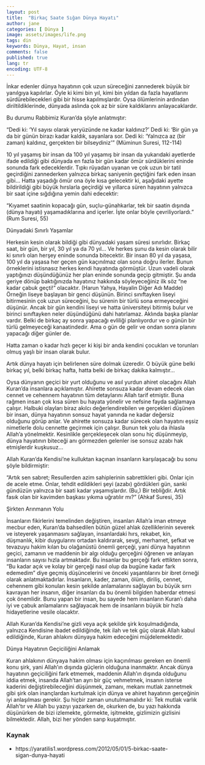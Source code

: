 ```yaml
---
layout: post
title:  "Birkaç Saate Sığan Dünya Hayatı"
author: jane
categories: [ Dünya ]
image: assets/images/life.png
tags: din
keywords: Dünya, Hayat, insan
comments: false
published: true
lang: tr
encoding: UTF-8
---
```


İnkar edenler dünya hayatının çok uzun süreceğini zannederek büyük bir yanılgıya kapılırlar. Öyle ki kimi bin yıl, kimi bin yıldan da fazla hayatlarını sürdürebilecekleri gibi bir hisse kapılmışlardır. Oysa ölümlerinin ardından diriltildiklerinde, dünyada aslında çok az bir süre kaldıklarını anlayacaklardır.

Bu durumu Rabbimiz Kuran’da şöyle anlatmıştır:

“Dedi ki: ‘Yıl sayısı olarak yeryüzünde ne kadar kaldınız?’ Dedi ki: ‘Bir gün ya da bir günün birazı kadar kaldık, sayanlara sor. Dedi ki: ‘Yalnızca az (bir zaman) kaldınız, gerçekten bir bilseydiniz'” (Müminun Suresi, 112-114)

10 yıl yaşamış bir insan da 100 yıl yaşamış bir insan da yukarıdaki ayetlerde ifade edildiği gibi dünyada en fazla bir gün kadar ömür sürdüklerini eninde sonunda fark edeceklerdir. Tıpkı rüyadan uyanan ve çok uzun bir tatil geçirdiğini zannederken yalnızca birkaç saniyenin geçtiğini fark eden insan gibi… Hatta yaşadığı ömür ona öyle kısa gelecektir ki, aşağıdaki ayette bildirildiği gibi büyük hırslarla geçirdiği ve yıllarca süren hayatının yalnızca bir saat içine sığdığına yemin dahi edecektir:

“Kıyamet saatinin kopacağı gün, suçlu-günahkarlar, tek bir saatin dışında (dünya hayatı) yaşamadıklarına and içerler. İşte onlar böyle çevriliyorlardı.” (Rum Suresi, 55)

Dünyadaki Sınırlı Yaşamlar

Herkesin kesin olarak bildiği gibi dünyadaki yaşam süresi sınırlıdır. Birkaç saat, bir gün, bir yıl, 30 yıl ya da 70 yıl… Ve herkes şunu da kesin olarak bilir ki sınırlı olan herşey eninde sonunda bitecektir. Bir insan 80 yıl da yaşasa, 100 yıl da yaşasa her geçen gün kaçınılmaz olan sona doğru ilerler. Bunun örneklerini istisnasız herkes kendi hayatında görmüştür. Uzun vadeli olarak yaptığınızı düşündüğünüz her plan eninde sonunda geçip gitmiştir. Şu anda geriye dönüp baktığınızda hayatınız hakkında söyleyeceğiniz ilk söz “ne kadar çabuk geçti!” olacaktır. (Harun Yahya, Hayalin Diğer Adı Madde)
Örneğin liseye başlayan bir genci düşünün. Birinci sınıftayken liseyi bitirmesinin çok uzun süreceğini, bu sürenin bir türlü sona ermeyeceğini düşünür. Ancak bir gün kendini liseyi ve hatta üniversiteyi bitirmiş bulur ve birinci sınıftayken neler düşündüğünü dahi hatırlamaz. Aklında başka planlar vardır. Belki de birkaç ay sonra yapacağı evliliği planlıyordur ve o günün bir türlü gelmeyeceği kanaatindedir. Ama o gün de gelir ve ondan sonra planını yapacağı diğer günler de.

Hatta zaman o kadar hızlı geçer ki kişi bir anda kendini çocukları ve torunları olmuş yaşlı bir insan olarak bulur.

Artık dünya hayatı için belirlenen süre dolmak üzeredir. O büyük güne belki birkaç yıl, belki birkaç hafta, hatta belki de birkaç dakika kalmıştır…

Oysa dünyanın geçici bir yurt olduğunu ve asıl yurdun ahiret olacağını Allah Kuran’da insanlara açıklamıştır. Ahirette sonsuza kadar devam edecek olan cennet ve cehennem hayatının tüm detaylarını Allah tarif etmiştir. Buna rağmen insan çok kısa süren bu hayata yönelir ve nefsine fayda sağlamaya çalışır. Halbuki olayları biraz akılcı değerlendirebilen ve gerçekleri düşünen bir insan, dünya hayatının sonsuz hayat yanında ne kadar değersiz olduğunu görüp anlar. Ve ahirette sonsuza kadar sürecek olan hayatını eşsiz nimetlerle dolu cennette geçirmek için çalışır. Bunun tek yolu da ihlasla Allah’a yönelmektir. Kesinlikle gerçekleşecek olan sonu hiç düşünmeyip, dünya hayatının biteceği anı görmezden gelenler ise sonsuz azabı hak etmişlerdir kuşkusuz…

Allah Kuran’da Kendisi’ne kulluktan kaçınan insanların karşılaşacağı bu sonu şöyle bildirmiştir:

“Artık sen sabret; Resullerden azim sahiplerinin sabrettikleri gibi. Onlar için de acele etme. Onlar, tehdit edildikleri şeyi (azabı) gördükleri gün, sanki gündüzün yalnızca bir saati kadar yaşamışlardır. (Bu,) Bir tebliğdir. Artık fasık olan bir kavimden başkası yıkıma uğratılır mı?” (Ahkaf Suresi, 35)

Şirkten Arınmanın Yolu

İnsanların fikirlerini temelinden değiştiren, insanları Allah’a iman etmeye mecbur eden, Kuran’da bahsedilen bütün güzel ahlak özelliklerinin severek ve isteyerek yaşanmasını sağlayan, insanlardaki hırs, rekabet, kin, düşmanlık, kibir duygularını ortadan kaldırarak, sevgi, merhamet, şefkat ve tevazuyu hakim kılan bu olağanüstü önemli gerçeği, yani dünya hayatının geçici, zamanın ve maddenin bir algı olduğu gerçeğini öğrenen ve anlayan insanların sayısı hızla artmaktadır. Bu insanlar bu gerçeği fark ettikten sonra, “Bu kadar açık ve kolay bir gerçeği nasıl olup da bugüne kadar fark edemedim” diye geçmiş düşüncelerini ve önceki yaşantılarını bir ibret örneği olarak anlatmaktadırlar.
İnsanların, kader, zaman, ölüm, diriliş, cennet, cehennem gibi konuları kesin şekilde anlamalarını sağlayan bu büyük sırrı kavrayan her insanın, diğer insanları da bu önemli bilgiden haberdar etmesi çok önemlidir. Bunu yapan bir insan, bu sayede hem insanların Kuran’ı daha iyi ve çabuk anlamalarını sağlayacak hem de insanların büyük bir hızla hidayetlerine vesile olacaktır.

Allah Kuran’da Kendisi’ne gizli veya açık şekilde şirk koşulmadığında, yalnızca Kendisine ibadet edildiğinde, tek ilah ve tek güç olarak Allah kabul edildiğinde, Kuran ahlakını dünyaya hakim edeceğini müjdelemektedir.

Dünya Hayatının Geçiciliğini Anlamak

Kuran ahlakının dünyaya hakim olması için kaçınılması gereken en önemli konu şirk, yani Allah’ın dışında güçlerin olduğuna inanmaktır. Ancak dünya hayatının geçiciliğini fark etmemek, maddenin Allah’ın dışında olduğunu iddia etmek, insanda Allah’tan ayrı bir güç vehmetmek, insanın isterse kaderini değiştirebileceğini düşünmek, zamanı, mekanı mutlak zannetmek gibi şirk olan inançlardan kurtulmak için dünya ve ahiret hayatının gerçeğinin iyi anlaşılması gerekir. Şu hiçbir zaman unutulmamalıdır ki: Tek mutlak varlık Allah’tır ve Allah bu yazıyı yazarken de, okurken de, bu yazı hakkında düşünürken de bizi izlemekte, görmekte, işitmekte, gizlimizin gizlisini bilmektedir. Allah, bizi her yönden sarıp kuşatmıştır.

<div class="teaser clearfix"></div>
<div class="w3-panel w3-card w3-light-yellow">
  <h3>Kaynak</h3>
  <div class="w3-container w3-white">
    <p>
    <ul class="w3-ul w3-card-4" style="width:85%">
      <li>https://yaratilis1.wordpress.com/2012/05/01/5-birkac-saate-sigan-dunya-hayati</li>
    </ul>
    </p>
  </div>
</div>
<!--
<div>
<a class="twitter-share-button" 
href="https://twitter.com/intent/tweet?text=Onu o(peygamber) uydurdu mu diyorlar Deki; Haydi siz de onun gibi bir sûre getirin ve Allah'dan başka, çağırabileceğiniz kim varsa onu da yardıma çağırın. Eğer sözünüzde sadık iseniz (bunu yapın)(YUNUS/38)">
</a>

<script>!function(d,s,id){var js,fjs=d.getElementsByTagName(s)[0];if(!d.getElementById(id)){js=d.createElement(s);js.id=id;js.src="https://platform.twitter.com/widgets.js";fjs.parentNode.insertBefore(js,fjs);}}(document,"script","twitter-wjs");</script> </div>
 
<div>
<a href="https://twitter.com/zekidem20379657" class="twitter-follow-button" data-show-count="false"></a>
<script async src="https://platform.twitter.com/widgets.js" charset="utf-8"></script>
</div-->

